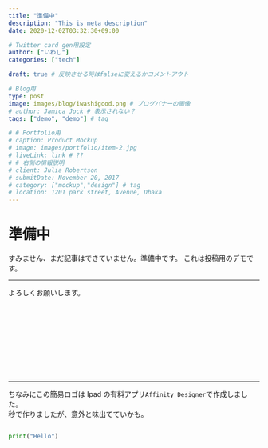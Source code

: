 ```yaml
---
title: "準備中"
description: "This is meta description"
date: 2020-12-02T03:32:30+09:00

# Twitter card gen用設定
author: ["いわし"]
categories: ["tech"]

draft: true # 反映させる時はfalseに変えるかコメントアウト

# Blog用
type: post
image: images/blog/iwashigood.png # ブログバナーの画像
# author: Jamica Jock # 表示されない？
tags: ["demo", "demo"] # tag

# # Portfolio用
# caption: Product Mockup
# image: images/portfolio/item-2.jpg
# liveLink: link # ??
# # 右側の情報説明
# client: Julia Robertson
# submitDate: November 20, 2017
# category: ["mockup","design"] # tag
# location: 1201 park street, Avenue, Dhaka
---
```


# 準備中

すみません、まだ記事はできていません。準備中です。
これは投稿用のデモです。

---

よろしくお願いします。

<div class="iframely-embed"><div class="iframely-responsive" style="height: 140px; padding-bottom: 0;"><a href="https://biwashi.github.io/blog/" data-iframely-url="//cdn.iframe.ly/api/iframe?url=https%3A%2F%2Fbiwashi.github.io%2Fblog%2F&amp;key=f35ef3e07c3f9ce01b389a206da306f5&amp;iframe=card-small"></a></div></div><script async src="//cdn.iframe.ly/embed.js" charset="utf-8"></script>

---

ちなみにこの簡易ロゴは Ipad の有料アプリ`Affinity Designer`で作成しました。  
秒で作りましたが、意外と味出てていかも。

```python {linenos=table}

print("Hello")

```
